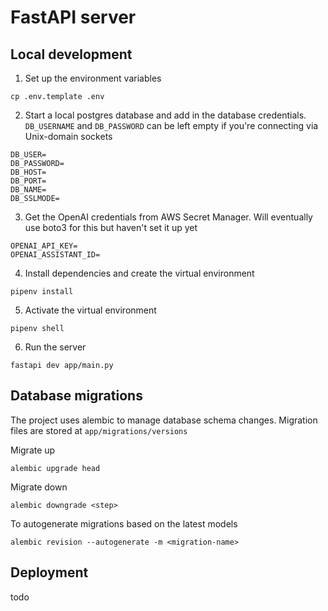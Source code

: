 # FastAPI server

## Local development
1. Set up the environment variables
```
cp .env.template .env
```

2. Start a local postgres database and add in the database credentials. `DB_USERNAME` and `DB_PASSWORD` can be left empty if you're connecting via Unix-domain sockets
```
DB_USER=
DB_PASSWORD=
DB_HOST=
DB_PORT=
DB_NAME=
DB_SSLMODE=
```

3. Get the OpenAI credentials from AWS Secret Manager. Will eventually use boto3 for this but haven't set it up yet
```
OPENAI_API_KEY= 
OPENAI_ASSISTANT_ID=
```

4. Install dependencies and create the virtual environment
```
pipenv install
```

5. Activate the virtual environment
```
pipenv shell
```

6. Run the server
```
fastapi dev app/main.py
```

## Database migrations
The project uses alembic to manage database schema changes. Migration files are stored at `app/migrations/versions`

Migrate up
```
alembic upgrade head
```

Migrate down
```
alembic downgrade <step>
```

To autogenerate migrations based on the latest models
```
alembic revision --autogenerate -m <migration-name>
```

## Deployment
todo